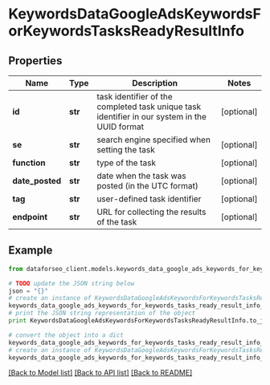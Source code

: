# KeywordsDataGoogleAdsKeywordsForKeywordsTasksReadyResultInfo


## Properties

Name | Type | Description | Notes
------------ | ------------- | ------------- | -------------
**id** | **str** | task identifier of the completed task unique task identifier in our system in the UUID format | [optional] 
**se** | **str** | search engine specified when setting the task | [optional] 
**function** | **str** | type of the task | [optional] 
**date_posted** | **str** | date when the task was posted (in the UTC format) | [optional] 
**tag** | **str** | user-defined task identifier | [optional] 
**endpoint** | **str** | URL for collecting the results of the task | [optional] 

## Example

```python
from dataforseo_client.models.keywords_data_google_ads_keywords_for_keywords_tasks_ready_result_info import KeywordsDataGoogleAdsKeywordsForKeywordsTasksReadyResultInfo

# TODO update the JSON string below
json = "{}"
# create an instance of KeywordsDataGoogleAdsKeywordsForKeywordsTasksReadyResultInfo from a JSON string
keywords_data_google_ads_keywords_for_keywords_tasks_ready_result_info_instance = KeywordsDataGoogleAdsKeywordsForKeywordsTasksReadyResultInfo.from_json(json)
# print the JSON string representation of the object
print KeywordsDataGoogleAdsKeywordsForKeywordsTasksReadyResultInfo.to_json()

# convert the object into a dict
keywords_data_google_ads_keywords_for_keywords_tasks_ready_result_info_dict = keywords_data_google_ads_keywords_for_keywords_tasks_ready_result_info_instance.to_dict()
# create an instance of KeywordsDataGoogleAdsKeywordsForKeywordsTasksReadyResultInfo from a dict
keywords_data_google_ads_keywords_for_keywords_tasks_ready_result_info_form_dict = keywords_data_google_ads_keywords_for_keywords_tasks_ready_result_info.from_dict(keywords_data_google_ads_keywords_for_keywords_tasks_ready_result_info_dict)
```
[[Back to Model list]](../README.md#documentation-for-models) [[Back to API list]](../README.md#documentation-for-api-endpoints) [[Back to README]](../README.md)


